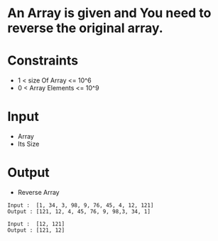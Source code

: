 # An Array is given and You need to reverse the original array.

# Constraints
-  1 < size Of Array <= 10^6
-  0 < Array Elements <= 10^9

# Input
- Array
- Its Size

# Output
- Reverse Array

```
Input :  [1, 34, 3, 98, 9, 76, 45, 4, 12, 121]
Output : [121, 12, 4, 45, 76, 9, 98,3, 34, 1]

Input :  [12, 121]
Output : [121, 12]
```


